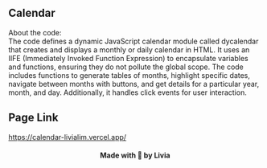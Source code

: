 
## Calendar

About the code: <br>
The code defines a dynamic JavaScript calendar module called dycalendar that creates and displays a monthly or daily calendar in HTML. It uses an IIFE (Immediately Invoked Function Expression) to encapsulate variables and functions, ensuring they do not pollute the global scope. The code includes functions to generate tables of months, highlight specific dates, navigate between months with buttons, and get details for a particular year, month, and day. Additionally, it handles click events for user interaction.

## Page Link 
https://calendar-livialim.vercel.app/

<h4 align="center">
   Made with 💜 by Livia
</h4>
